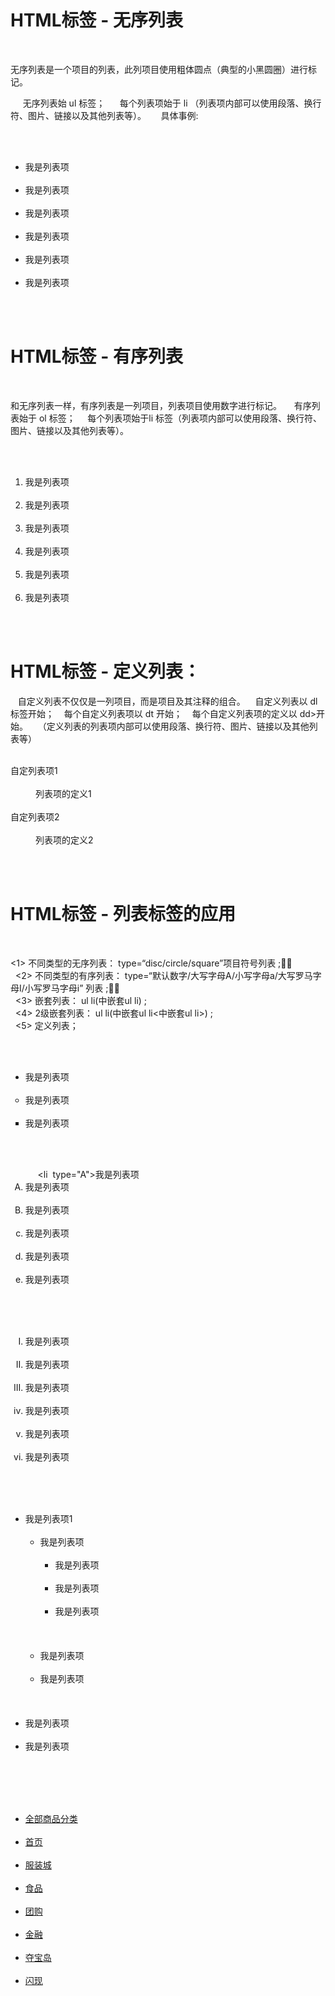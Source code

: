 # <!doctype html><html>         <head>               <meta http-equiv="Content-Type" content="text/html;charset=utf-8">                  <title>html模板</title>      <meta name="Keywords" content="关键词，关键词">      <meta name="description" content="">                  <!--css,js-->      <!--css:层叠样式表，一件美丽的衣服-->      <style type="text/css">       body{height:2000px;margin:0;padding:0;font-size:12px;font-family:"微软雅黑";color:#666;}       .nav{width:1210px;height:40px;background:#E4393C; margin:200px auto;}                .nav ul li{float:left;line-height:40px;}             .nav ul li a{font-size:14px;color:#fff;text-decoration:none;padding:0 30px;font-weight:bold;display:block;}         .nav ul li .n-sel{background:#A40000;}       .nav ul li a:hover{background:#A40000;}       .nav ul .n_all{width:210px;}       .nav ul .n_all a:hover{background:#E4393C;text-decoration:underline;}      </style>          </head><body>   <a src="#" target="content"></a>   <h1>HTML标签 - 无序列表</h1>   <p>无序列表是一个项目的列表，此列项目使用粗体圆点（典型的小黑圆圈）进行标记。
     无序列表始 ul 标签；
     每个列表项始于 li （列表项内部可以使用段落、换行符、图片、链接以及其他列表等）。
     具体事例:</p>   <ul>     <li>我是列表项 </li>     <li>我是列表项</li>     <li>我是列表项</li>     <li>我是列表项</li>     <li>我是列表项</li>     <li>我是列表项</li>
   </ul>   <h1>HTML标签 - 有序列表</h1>   <p>和无序列表一样，有序列表是一列项目，列表项目使用数字进行标记。
    有序列表始于 ol 标签；
    每个列表项始于li 标签（列表项内部可以使用段落、换行符、图片、链接以及其他列表等）。</p>   <ol>     <li>我是列表项 </li>     <li>我是列表项</li>     <li>我是列表项</li>     <li>我是列表项</li>     <li>我是列表项</li>     <li>我是列表项</li>
   </ol>   <h1>HTML标签 - 定义列表：</h1>
   自定义列表不仅仅是一列项目，而是项目及其注释的组合。
   自定义列表以 dl 标签开始；
   每个自定义列表项以 dt 开始；
   每个自定义列表项的定义以 dd>开始。
   （定义列表的列表项内部可以使用段落、换行符、图片、链接以及其他列表等）
    <dl>      <dt>自定列表项1</dt>      <dd>列表项的定义1</dd>      <dt>自定列表项2</dt>      <dd>列表项的定义2</dd>    </dl>  <h1>HTML标签 - 列表标签的应用</h1>  <p><1> 不同类型的无序列表： type=“disc/circle/square”项目符号列表 ;<br>  <2> 不同类型的有序列表： type=“默认数字/大写字母A/小写字母a/大写罗马字母I/小写罗马字母i” 列表 ;<br>  <3> 嵌套列表： ul li(中嵌套ul li) ;<br>  <4> 2级嵌套列表： ul li(中嵌套ul li<中嵌套ul li>) ;<br>  <5> 定义列表；</p>   <ul>     <li type="disc">我是列表项 </li>     <li type="circle">我是列表项</li>     <li type="square">我是列表项</li>   </ul>   <ol>     <li  type="A">我是列表项 </li>     <li type="A">我是列表项</li>     <li type="A">我是列表项</li>     <li type="a">我是列表项</li>     <li type="a">我是列表项</li>     <li type="a">我是列表项</li>
   </ol>   <ol>     <li type="I">我是列表项 </li>     <li type="I">我是列表项</li>     <li type="I">我是列表项</li>     <li type="i">我是列表项</li>     <li type="i">我是列表项</li>     <li type="i">我是列表项</li>
   </ol>    <ul>     <li type="disc">我是列表项1                      <ul>           <li>我是列表项              <ul>               <li>我是列表项 </li>               <li>我是列表项</li>               <li>我是列表项</li>                  </ul>            </li>           <li>我是列表项</li>           <li>我是列表项</li>              </ul>      </li>     <li>我是列表项</li>     <li>我是列表项</li>        </ul>
   <div class="nav">     <ul>       <li><a href="#">全部商品分类</a></li>       <li><a href="#">首页</a></li>       <li><a href="#">服装城</a></li>       <li><a href="#">食品</a></li>       <li><a href="#">团购</a></li>       <li><a href="#">金融</a></li>       <li><a href="#">夺宝岛</a></li>       <li><a href="#">闪现</a></li>
     </ul>   </div>
        
</html></html>
